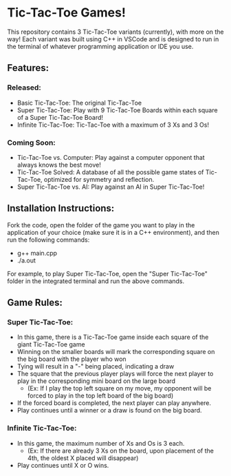 # Tic-Tac-Toe Games!
This repository contains 3 Tic-Tac-Toe variants (currently), with more on the way!
Each variant was built using C++ in VSCode and is designed to run in the terminal of whatever programming application or IDE you use.

## Features:
### Released:
- Basic Tic-Tac-Toe: The original Tic-Tac-Toe
- Super Tic-Tac-Toe: Play with 9 Tic-Tac-Toe Boards within each square of a Super Tic-Tac-Toe Board!
- Infinite Tic-Tac-Toe: Tic-Tac-Toe with a maximum of 3 Xs and 3 Os!

### Coming Soon:
- Tic-Tac-Toe vs. Computer: Play against a computer opponent that always knows the best move!
- Tic-Tac-Toe Solved: A database of all the possible game states of Tic-Tac-Toe, optimized for symmetry and reflection.
- Super Tic-Tac-Toe vs. AI: Play against an AI in Super Tic-Tac-Toe!

## Installation Instructions:
Fork the code, open the folder of the game you want to play in the application of your choice (make sure it is in a C++ environment), and then run the following commands:
  - g++ main.cpp
  - ./a.out

For example, to play Super Tic-Tac-Toe, open the "Super Tic-Tac-Toe" folder in the integrated terminal and run the above commands.

## Game Rules:
### Super Tic-Tac-Toe:
  - In this game, there is a Tic-Tac-Toe game inside each square of the giant Tic-Tac-Toe game
  - Winning on the smaller boards will mark the corresponding square on the big board with the player who won
  - Tying will result in a "-" being placed, indicating a draw
  - The square that the previous player plays will force the next player to play in the corresponding mini board on the large board
    - (Ex: If I play the top left square on my move, my opponent will be forced to play in the top left board of the big board)
  - If the forced board is completed, the next player can play anywhere.
  - Play continues until a winner or a draw is found on the big board.

### Infinite Tic-Tac-Toe:
  - In this game, the maximum number of Xs and Os is 3 each.
    - (Ex: If there are already 3 Xs on the board, upon placement of the 4th, the oldest X placed will disappear)
  - Play continues until X or O wins. 

